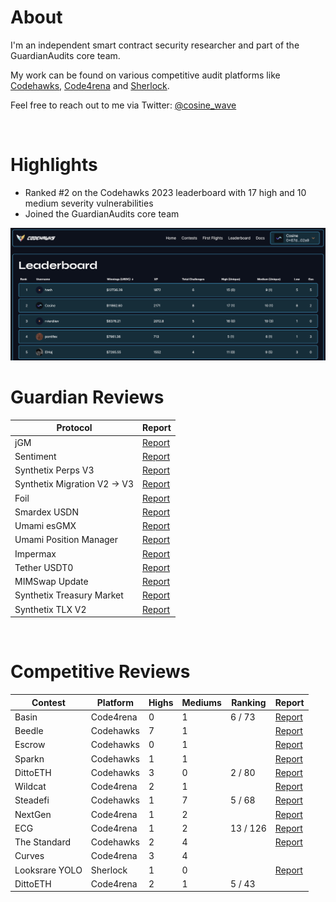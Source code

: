 # About

I'm an independent smart contract security researcher and part of the GuardianAudits core team.

My work can be found on various competitive audit platforms like [Codehawks](https://www.codehawks.com/profile/clkc7trh30004l208e0okerdn), [Code4rena](https://code4rena.com/@Cosine) and [Sherlock](https://audits.sherlock.xyz/watson/cosine).

Feel free to reach out to me via Twitter: [@cosine_wave](https://twitter.com/cosine_wave)

<br>

# Highlights

- Ranked #2 on the Codehawks 2023 leaderboard with 17 high and 10 medium severity vulnerabilities
- Joined the GuardianAudits core team

<img src="./images/codehawks_leaderboard.png" width="900">

<br>

# Guardian Reviews

| Protocol                     | Report                                                       |
| ---------------------------- | ------------------------------------------------------------ |
| jGM                          | [Report](https://github.com/GuardianAudits/Audits/tree/main) |
| Sentiment                    | [Report](https://github.com/GuardianAudits/Audits/tree/main) |
| Synthetix Perps V3           | [Report](https://github.com/GuardianAudits/Audits/tree/main) |
| Synthetix Migration V2 -> V3 | [Report](https://github.com/GuardianAudits/Audits/tree/main) |
| Foil                         | [Report](https://github.com/GuardianAudits/Audits/tree/main) |
| Smardex USDN                 | [Report](https://github.com/GuardianAudits/Audits/tree/main) |
| Umami esGMX                  | [Report](https://github.com/GuardianAudits/Audits/tree/main) |
| Umami Position Manager       | [Report](https://github.com/GuardianAudits/Audits/tree/main) |
| Impermax                     | [Report](https://github.com/GuardianAudits/Audits/tree/main) |
| Tether USDT0                 | [Report](https://github.com/GuardianAudits/Audits/tree/main) |
| MIMSwap Update               | [Report](https://github.com/GuardianAudits/Audits/tree/main) |
| Synthetix Treasury Market    | [Report](https://github.com/GuardianAudits/Audits/tree/main) |
| Synthetix TLX V2             | [Report](https://github.com/GuardianAudits/Audits/tree/main) |

<br>

# Competitive Reviews

| Contest        | Platform  | Highs | Mediums | Ranking  | Report                                                               |
| -------------- | --------- | ----- | ------- | -------- | -------------------------------------------------------------------- |
| Basin          | Code4rena | 0     | 1       | 6 / 73   | [Report](https://code4rena.com/reports/2023-07-basin)                |
| Beedle         | Codehawks | 7     | 1       |          | [Report](https://www.codehawks.com/report/clkbo1fa20009jr08nyyf9wbx) |
| Escrow         | Codehawks | 0     | 1       |          | [Report](https://www.codehawks.com/report/cljyfxlc40003jq082s0wemya) |
| Sparkn         | Codehawks | 1     | 1       |          | [Report](https://www.codehawks.com/report/cllcnja1h0001lc08z7w0orxx) |
| DittoETH       | Codehawks | 3     | 0       | 2 / 80   | [Report](https://www.codehawks.com/report/clm871gl00001mp081mzjdlwc) |
| Wildcat        | Code4rena | 2     | 1       |          | [Report](https://code4rena.com/reports/2023-10-wildcat)              |
| Steadefi       | Codehawks | 1     | 7       | 5 / 68   | [Report](https://www.codehawks.com/report/clo38mm260001la08daw5cbuf) |
| NextGen        | Code4rena | 1     | 2       |          | [Report](https://code4rena.com/reports/2023-10-nextgen)              |
| ECG            | Code4rena | 1     | 2       | 13 / 126 | [Report](https://code4rena.com/reports/2023-12-ethereumcreditguild)  |
| The Standard   | Codehawks | 2     | 4       |          | [Report](https://www.codehawks.com/report/clql6lvyu0001mnje1xpqcuvl) |
| Curves         | Code4rena | 3     | 4       |          |                                                                      |
| Looksrare YOLO | Sherlock  | 1     | 0       |          | [Report](https://audits.sherlock.xyz/contests/163/report)            |
| DittoETH       | Code4rena | 2     | 1       | 5 / 43   |                                                                      |
